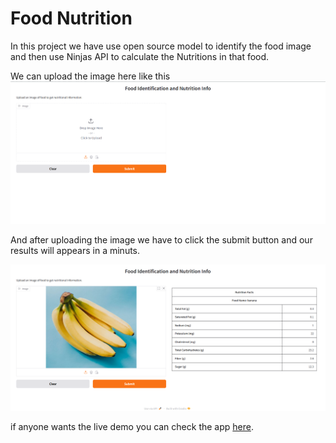 # Food Nutrition

In this project we have use open source model to identify the food image and then use Ninjas API to calculate the Nutritions in that food.

We can upload the image here like this
![](https://github.com/Hasnain-Khattak/Food-Nutrition/blob/main/Screenshot%202025-01-02%20223244.png)

And after uploading the image we have to click the submit button and our results will appears in a minuts.

![](https://github.com/Hasnain-Khattak/Food-Nutrition/blob/main/Screenshot%202025-01-02%20223323.png)

if anyone wants the live demo you can check the app [here](https://huggingface.co/spaces/Hasnain-Khattak/Food_Nutritions).

